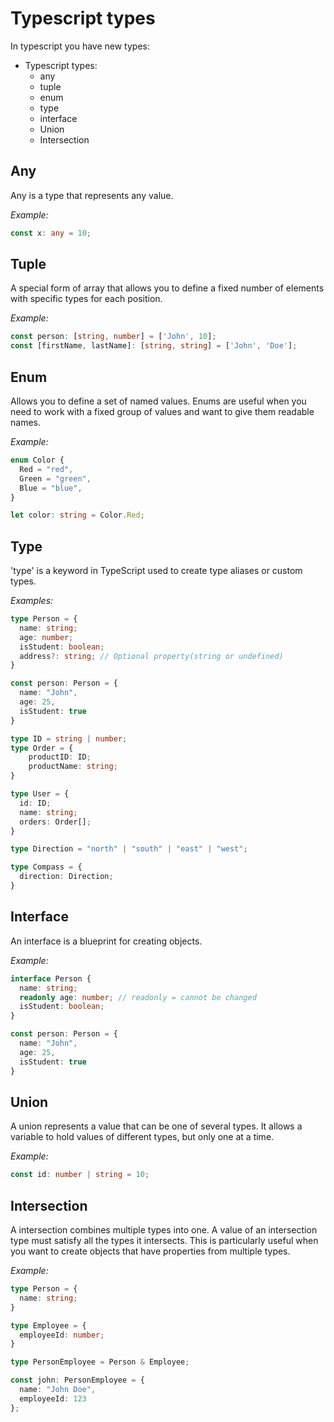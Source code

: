 # Typescript types

In typescript you have new types:

- Typescript types:
    - any
    - tuple
    - enum
    - type
    - interface
    - Union
    - Intersection

## Any

Any is a type that represents any value.

*Example:*

```TypeScript
const x: any = 10;
```

## Tuple

A special form of array that allows you to define a fixed number of elements with specific types for each position.

*Example:*

```TypeScript
const person: [string, number] = ['John', 10];
const [firstName, lastName]: [string, string] = ['John', 'Doe'];
```

## Enum

Allows you to define a set of named values. Enums are useful when you need to work with a fixed group of values ​​and want to give them readable names.

*Example:*

```TypeScript
enum Color {
  Red = "red",
  Green = "green",
  Blue = "blue",
}

let color: string = Color.Red;
```


## Type

'type' is a keyword in TypeScript used to create type aliases or custom types.

*Examples:*

```TypeScript
type Person = {
  name: string;
  age: number;
  isStudent: boolean;
  address?: string; // Optional property(string or undefined)
}

const person: Person = {
  name: "John",
  age: 25,
  isStudent: true
}
```
```TypeScript
type ID = string | number;
type Order = {
    productID: ID;
    productName: string;
}

type User = {
  id: ID;
  name: string;
  orders: Order[];
}
```
```TypeScript	
type Direction = "north" | "south" | "east" | "west";

type Compass = {
  direction: Direction;
}
```

## Interface

An interface is a blueprint for creating objects.

*Example:*

```TypeScript
interface Person {
  name: string;
  readonly age: number; // readonly = cannot be changed
  isStudent: boolean;
}

const person: Person = {
  name: "John",
  age: 25,
  isStudent: true
}
```

## Union

A union represents a value that can be one of several types. It allows a variable to hold values of different types, but only one at a time.

*Example:*

```TypeScript
const id: number | string = 10;
```

## Intersection

A intersection combines multiple types into one. A value of an intersection type must satisfy all the types it intersects. This is particularly useful when you want to create objects that have properties from multiple types.

*Example:*

```TypeScript	
type Person = {
  name: string;
}

type Employee = {
  employeeId: number;
}

type PersonEmployee = Person & Employee;

const john: PersonEmployee = {
  name: "John Doe",
  employeeId: 123
};
```
